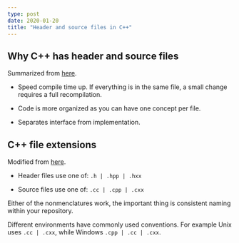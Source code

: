 ```yaml
---
type: post
date: 2020-01-20
title: "Header and source files in C++"
---
```


## Why C++ has header and source files

Summarized from [here](http://www.cplusplus.com/forum/articles/10627/).

* Speed compile time up. If everything is in the same file,
a small change requires a full recompilation.

* Code is more organized as you can have one concept per file.

* Separates interface from implementation.

## C++ file extensions

Modified from [here](https://stackoverflow.com/questions/1545080/c-code-file-extension-cc-vs-cpp/1545085).

* Header files use one of: `.h | .hpp | .hxx`

* Source files use one of: `.cc | .cpp | .cxx`

Either of the nonmenclatures work, the important thing is consistent naming within your repository.

Different environments have commonly used conventions.
For example Unix uses `.cc | .cxx`, while Windows `.cpp | .cc | .cxx`.
